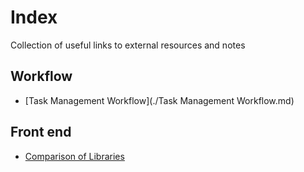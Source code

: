 # Index

Collection of useful links to external resources and notes

## Workflow

- [Task Management Workflow](./Task Management Workflow.md)


## Front end

- [Comparison of Libraries](https://docs.google.com/spreadsheets/d/1kZB0CY2hKXFnqV9FKcA4wzmMeRf7zUfvWjN5705zNLY/edit#gid=0)

